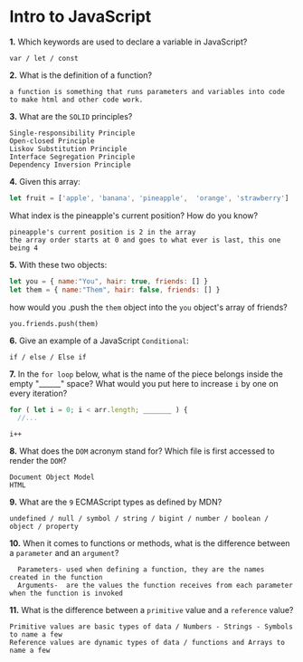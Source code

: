 # Intro to JavaScript

**1.** Which keywords are used to declare a variable in JavaScript?
<!-- enter you answer in the space below -->
```
var / let / const
```
**2.** What is the definition of a function?
<!-- enter you answer in the space below -->
```
a function is something that runs parameters and variables into code to make html and other code work.
```
**3.** What are the `SOLID` principles?
<!-- enter you answer in the space below -->
```
Single-responsibility Principle
Open-closed Principle
Liskov Substitution Principle
Interface Segregation Principle
Dependency Inversion Principle
```
**4.** Given this array: 
```js
let fruit = ['apple', 'banana', 'pineapple',  'orange', 'strawberry']
``` 
What index is the pineapple's current position? How do you know?
<!-- enter you answer in the space below -->
```
pineapple's current position is 2 in the array
the array order starts at 0 and goes to what ever is last, this one being 4
```
**5.** With these two objects: 
```js
let you = { name:"You", hair: true, friends: [] }
let them = { name:"Them", hair: false, friends: [] }
```
how would you .push the `them` object into the `you` object's array of friends?
<!-- enter you answer in the space below -->
```
you.friends.push(them)
```

**6.** Give an example of a JavaScript `Conditional`:
<!-- enter you answer in the space below -->
```
if / else / Else if
```
**7.** In the `for loop` below, what is the name of the piece belongs inside the empty "______" space? What would you put here to increase `i` by one on every iteration?
```js
for ( let i = 0; i < arr.length; _______ ) {
  //...
```
<!-- enter you answer in the space below -->
```
i++
```
**8.** What does the `DOM` acronym stand for? Which file is first accessed to render the `DOM`?
<!-- enter you answer in the space below -->
```
Document Object Model
HTML
```

**9.** What are the `9` ECMAScript types as defined by MDN?
<!-- enter you answer in the space below -->
```
undefined / null / symbol / string / bigint / number / boolean / object / property
```
**10.** When it comes to functions or methods, what is the difference between a `parameter` and an `argument`?
<!-- enter you answer in the space below -->
```
  Parameters- used when defining a function, they are the names created in the function 
  Arguments-  are the values the function receives from each parameter when the function is invoked 
```
**11.** What is the difference between a `primitive` value and a `reference` value?
<!-- enter you answer in the space below -->
```
Primitive values are basic types of data / Numbers - Strings - Symbols to name a few
Reference values are dynamic types of data / functions and Arrays to name a few
```